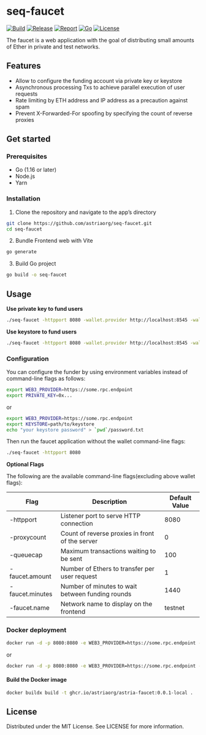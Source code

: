 # seq-faucet

[![Build](https://img.shields.io/github/actions/workflow/status/astriaorg/seq-faucet/build.yml?branch=main)](https://github.com/astriaorg/seq-faucet/actions/workflows/build.yml)
[![Release](https://img.shields.io/github/v/release/astriaorg/seq-faucet)](https://github.com/astriaorg/seq-faucet/releases)
[![Report](https://goreportcard.com/badge/github.com/astriaorg/seq-faucet)](https://goreportcard.com/report/github.com/astriaorg/seq-faucet)
[![Go](https://img.shields.io/github/go-mod/go-version/astriaorg/seq-faucet)](https://go.dev/)
[![License](https://img.shields.io/github/license/astriaorg/seq-faucet)](https://github.com/astriaorg/seq-faucet/blob/main/LICENSE)

The faucet is a web application with the goal of distributing small amounts of Ether in private and test networks.

## Features

* Allow to configure the funding account via private key or keystore
* Asynchronous processing Txs to achieve parallel execution of user requests
* Rate limiting by ETH address and IP address as a precaution against spam
* Prevent X-Forwarded-For spoofing by specifying the count of reverse proxies

## Get started

### Prerequisites

* Go (1.16 or later)
* Node.js
* Yarn

### Installation

1. Clone the repository and navigate to the app’s directory
```bash
git clone https://github.com/astriaorg/seq-faucet.git
cd seq-faucet
```

2. Bundle Frontend web with Vite
```bash
go generate
```

3. Build Go project
```bash
go build -o seq-faucet
```

## Usage

**Use private key to fund users**

```bash
./seq-faucet -httpport 8080 -wallet.provider http://localhost:8545 -wallet.privkey privkey
```

**Use keystore to fund users**

```bash
./seq-faucet -httpport 8080 -wallet.provider http://localhost:8545 -wallet.keyjson keystore -wallet.keypass password.txt
```

### Configuration

You can configure the funder by using environment variables instead of command-line flags as follows:
```bash
export WEB3_PROVIDER=https://some.rpc.endpoint
export PRIVATE_KEY=0x...
```

or

```bash
export WEB3_PROVIDER=https://some.rpc.endpoint
export KEYSTORE=path/to/keystore
echo "your keystore password" > `pwd`/password.txt
```

Then run the faucet application without the wallet command-line flags:
```bash
./seq-faucet -httpport 8080
```

**Optional Flags**

The following are the available command-line flags(excluding above wallet flags):

| Flag            | Description                                      | Default Value  |
|-----------------|--------------------------------------------------|----------------|
| -httpport       | Listener port to serve HTTP connection           | 8080           |
| -proxycount     | Count of reverse proxies in front of the server  | 0              |
| -queuecap       | Maximum transactions waiting to be sent          | 100            |
| -faucet.amount  | Number of Ethers to transfer per user request    | 1              |
| -faucet.minutes | Number of minutes to wait between funding rounds | 1440           |
| -faucet.name    | Network name to display on the frontend          | testnet        |

### Docker deployment

```bash
docker run -d -p 8080:8080 -e WEB3_PROVIDER=https://some.rpc.endpoint -e PRIVATE_KEY=0x... astriaorg/seq-faucet:1.1.0
```

or

```bash
docker run -d -p 8080:8080 -e WEB3_PROVIDER=https://some.rpc.endpoint -e KEYSTORE=path/to/keystore -v `pwd`/keystore:/app/keystore -v `pwd`/password.txt:/app/password.txt astriaorg/seq-faucet:1.1.0
```

#### Build the Docker image

```bash
docker buildx build -t ghcr.io/astriaorg/astria-faucet:0.0.1-local .
```

## License

Distributed under the MIT License. See LICENSE for more information.
